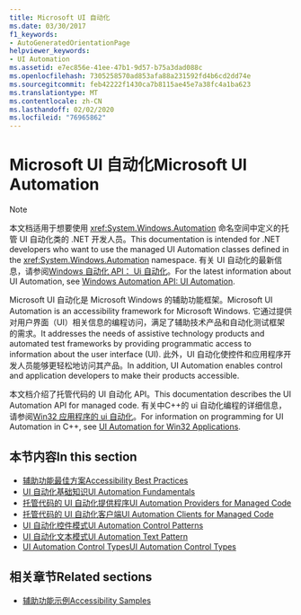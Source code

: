 ```yaml
---
title: Microsoft UI 自动化
ms.date: 03/30/2017
f1_keywords:
- AutoGeneratedOrientationPage
helpviewer_keywords:
- UI Automation
ms.assetid: e7ec856e-41ee-47b1-9d57-b75a3dad088c
ms.openlocfilehash: 7305258570ad853afa88a231592fd4b6cd2dd74e
ms.sourcegitcommit: feb42222f1430ca7b8115ae45e7a38fc4a1ba623
ms.translationtype: MT
ms.contentlocale: zh-CN
ms.lasthandoff: 02/02/2020
ms.locfileid: "76965862"
---
```

# <a name="microsoft-ui-automation"></a><span data-ttu-id="b9575-102">Microsoft UI 自动化</span><span class="sxs-lookup"><span data-stu-id="b9575-102">Microsoft UI Automation</span></span>

> [!NOTE]
> <span data-ttu-id="b9575-103">本文档适用于想要使用 <xref:System.Windows.Automation> 命名空间中定义的托管 UI 自动化类的 .NET 开发人员。</span><span class="sxs-lookup"><span data-stu-id="b9575-103">This documentation is intended for .NET developers who want to use the managed UI Automation classes defined in the <xref:System.Windows.Automation> namespace.</span></span> <span data-ttu-id="b9575-104">有关 UI 自动化的最新信息，请参阅[Windows 自动化 API： Ui 自动化](/windows/win32/winauto/entry-uiauto-win32)。</span><span class="sxs-lookup"><span data-stu-id="b9575-104">For the latest information about UI Automation, see [Windows Automation API: UI Automation](/windows/win32/winauto/entry-uiauto-win32).</span></span>

 <span data-ttu-id="b9575-105">Microsoft UI 自动化是 Microsoft Windows 的辅助功能框架。</span><span class="sxs-lookup"><span data-stu-id="b9575-105">Microsoft UI Automation is an accessibility framework for Microsoft Windows.</span></span> <span data-ttu-id="b9575-106">它通过提供对用户界面（UI）相关信息的编程访问，满足了辅助技术产品和自动化测试框架的需求。</span><span class="sxs-lookup"><span data-stu-id="b9575-106">It addresses the needs of assistive technology products and automated test frameworks by providing programmatic access to information about the user interface (UI).</span></span> <span data-ttu-id="b9575-107">此外，UI 自动化使控件和应用程序开发人员能够更轻松地访问其产品。</span><span class="sxs-lookup"><span data-stu-id="b9575-107">In addition, UI Automation enables control and application developers to make their products accessible.</span></span>

 <span data-ttu-id="b9575-108">本文档介绍了托管代码的 UI 自动化 API。</span><span class="sxs-lookup"><span data-stu-id="b9575-108">This documentation describes the UI Automation API for managed code.</span></span> <span data-ttu-id="b9575-109">有关中C++的 ui 自动化编程的详细信息，请参阅[Win32 应用程序的 ui 自动化](/windows/desktop/winauto/windows-automation-api-portal)。</span><span class="sxs-lookup"><span data-stu-id="b9575-109">For information on programming for UI Automation in C++, see [UI Automation for Win32 Applications](/windows/desktop/winauto/windows-automation-api-portal).</span></span>

## <a name="in-this-section"></a><span data-ttu-id="b9575-110">本节内容</span><span class="sxs-lookup"><span data-stu-id="b9575-110">In this section</span></span>

- [<span data-ttu-id="b9575-111">辅助功能最佳方案</span><span class="sxs-lookup"><span data-stu-id="b9575-111">Accessibility Best Practices</span></span>](accessibility-best-practices.md)
- [<span data-ttu-id="b9575-112">UI 自动化基础知识</span><span class="sxs-lookup"><span data-stu-id="b9575-112">UI Automation Fundamentals</span></span>](ui-automation-fundamentals.md)
- [<span data-ttu-id="b9575-113">托管代码的 UI 自动化提供程序</span><span class="sxs-lookup"><span data-stu-id="b9575-113">UI Automation Providers for Managed Code</span></span>](ui-automation-providers-for-managed-code.md)
- [<span data-ttu-id="b9575-114">托管代码的 UI 自动化客户端</span><span class="sxs-lookup"><span data-stu-id="b9575-114">UI Automation Clients for Managed Code</span></span>](ui-automation-clients-for-managed-code.md)
- [<span data-ttu-id="b9575-115">UI 自动化控件模式</span><span class="sxs-lookup"><span data-stu-id="b9575-115">UI Automation Control Patterns</span></span>](ui-automation-control-patterns.md)
- [<span data-ttu-id="b9575-116">UI 自动化文本模式</span><span class="sxs-lookup"><span data-stu-id="b9575-116">UI Automation Text Pattern</span></span>](ui-automation-text-pattern.md)
- [<span data-ttu-id="b9575-117">UI Automation Control Types</span><span class="sxs-lookup"><span data-stu-id="b9575-117">UI Automation Control Types</span></span>](ui-automation-control-types.md)

## <a name="related-sections"></a><span data-ttu-id="b9575-118">相关章节</span><span class="sxs-lookup"><span data-stu-id="b9575-118">Related sections</span></span>

- [<span data-ttu-id="b9575-119">辅助功能示例</span><span class="sxs-lookup"><span data-stu-id="b9575-119">Accessibility Samples</span></span>](https://github.com/Microsoft/WPF-Samples/tree/master/Accessibility) 
